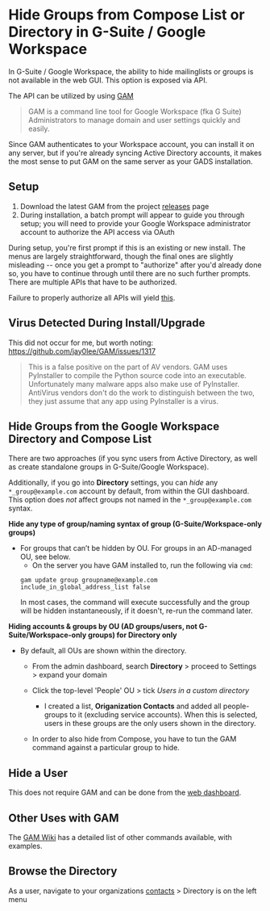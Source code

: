 # Hide Groups from Compose List or Directory in G-Suite / Google Workspace

In G-Suite / Google Workspace, the ability to hide mailinglists or groups is not available in the web GUI. This option is exposed via API.

The API can be utilized by using [GAM](https://github.com/jay0lee/GAM)

> GAM is a command line tool for Google Workspace (fka G Suite) Administrators to manage domain and user settings quickly and easily.

Since GAM authenticates to your Workspace account, you can install it on any server, but if you're already syncing Active Directory accounts, it makes the most sense to put GAM on the same server as your GADS installation.

## Setup

1. Download the latest GAM from the project [releases](https://github.com/jay0lee/GAM/releases) page
2. During installation, a batch prompt will appear to guide you through setup; you will need to provide your Google Workspace administrator account to authorize the API access via OAuth

During setup, you're first prompt if this is an existing or new install. The menus are largely straightforward, though the final ones are slightly misleading -- once you get a prompt to "authorize" after you'd already done so, you have to continue through until there are no such further prompts. There are multiple APIs that have to be authorized.

Failure to properly authorize all APIs will yield [this](https://github.com/jay0lee/GAM/issues/740).

## Virus Detected During Install/Upgrade

This did not occur for me, but worth noting: https://github.com/jay0lee/GAM/issues/1317

> This is a false positive on the part of AV vendors. GAM uses PyInstaller to compile the Python source code into an executable. Unfortunately many malware apps also make use of PyInstaller. AntiVirus vendors don't do the work to distinguish between the two, they just assume that any app using PyInstaller is a virus.

## Hide Groups from the Google Workspace Directory and Compose List

There are two approaches (if you sync users from Active Directory, as well as create standalone groups in G-Suite/Google Workspace).

Additionally, if you go into **Directory** settings, you can _hide_ any `*_group@example.com` account by default, from within the GUI dashboard. This option does _not_ affect groups not named in the `*_group@example.com` syntax.

**Hide any type of group/naming syntax of group (G-Suite/Workspace-only groups)**

- For groups that can’t be hidden by OU. For groups in an AD-managed OU, see below.
  - On the server you have GAM installed to, run the following via `cmd`:
  ```batch
  gam update group groupname@example.com include_in_global_address_list false
  ```
  In most cases, the command will execute successfully and the group will be hidden instantaneously, if it doesn't, re-run the command later.

**Hiding accounts & groups by OU (AD groups/users, not G-Suite/Workspace-only groups) for Directory only**

- By default, all OUs are shown within the directory.

  - From the admin dashboard, search **Directory** > proceed to Settings > expand your domain
  - Click the top-level 'People' OU > tick _Users in a custom directory_

    - I created a list, **Origanization Contacts** and added all people-groups to it (excluding service accounts). When this is selected, users in these groups are the only users shown in the directory.

  - In order to also hide from Compose, you have to tun the GAM command against a particular group to hide.

## Hide a User

This does not require GAM and can be done from the [web dashboard](https://support.google.com/a/answer/1285988).

## Other Uses with GAM

The [GAM Wiki](https://github.com/jay0lee/GAM/wiki) has a detailed list of other commands available, with examples.

## Browse the Directory

As a user, navigate to your organizations [contacts](https://contacts.google.com) > Directory is on the left menu
